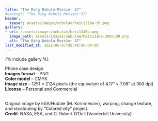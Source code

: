 ```yaml
---
title: "The Ring Nebula Messier 57"
#excerpt: "The Ring Nebula Messier 57"
header:
  teaser: assets/images/nebulae/heic1310a-th.png
gallery:
- url: /assets/images/nebulae/heic1310a.png
  image_path: assets/images/nebulae/heic1310a-300x300.png
  alt: "The Ring Nebula Messier 57"
last_modified_at: 2021-06-07T08:48:05-04:00
---
```


{% include gallery %}

Phone case design.<br/>
**Images format** – PNG<br/>
**Color model** – CMYK<br/>
**Image size** – 1251 × 2124 pixels (the equivalent of 4.17” × 7.08” at 300 dpi)<br/>
**License** – Personal and Commercial<br/><br/>

Original image by ESA/Hubble (M. Kornmesser), warping, change texture, and recolouring by “Colored city” project.<br/>
**Credit**: NASA, ESA, and C. Robert O’Dell (Vanderbilt University)